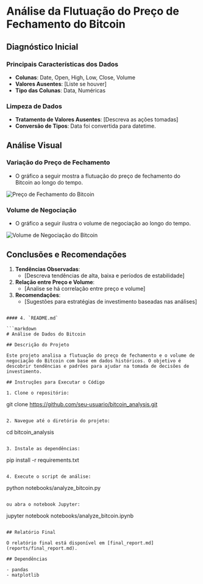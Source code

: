# Análise da Flutuação do Preço de Fechamento do Bitcoin

## Diagnóstico Inicial

### Principais Características dos Dados
- **Colunas**: Date, Open, High, Low, Close, Volume
- **Valores Ausentes**: [Liste se houver]
- **Tipo das Colunas**: Data, Numéricas

### Limpeza de Dados
- **Tratamento de Valores Ausentes**: [Descreva as ações tomadas]
- **Conversão de Tipos**: Data foi convertida para datetime.

## Análise Visual

### Variação do Preço de Fechamento
- O gráfico a seguir mostra a flutuação do preço de fechamento do Bitcoin ao longo do tempo.

![Preço de Fechamento do Bitcoin](../reports/bitcoin_closing_price.png)

### Volume de Negociação
- O gráfico a seguir ilustra o volume de negociação ao longo do tempo.

![Volume de Negociação do Bitcoin](../reports/bitcoin_volume.png)

## Conclusões e Recomendações

1. **Tendências Observadas**:
   - [Descreva tendências de alta, baixa e períodos de estabilidade]
2. **Relação entre Preço e Volume**:
   - [Analise se há correlação entre preço e volume]
3. **Recomendações**:
   - [Sugestões para estratégias de investimento baseadas nas análises]

```

#### 4. `README.md`

```markdown
# Análise de Dados do Bitcoin

## Descrição do Projeto

Este projeto analisa a flutuação do preço de fechamento e o volume de negociação do Bitcoin com base em dados históricos. O objetivo é descobrir tendências e padrões para ajudar na tomada de decisões de investimento.

## Instruções para Executar o Código

1. Clone o repositório:
   ```
   git clone https://github.com/seu-usuario/bitcoin_analysis.git
   ```

2. Navegue até o diretório do projeto:
   ```
   cd bitcoin_analysis
   ```

3. Instale as dependências:
   ```
   pip install -r requirements.txt
   ```

4. Execute o script de análise:
   ```
   python notebooks/analyze_bitcoin.py
   ```

   ou abra o notebook Jupyter:
   ```
   jupyter notebook notebooks/analyze_bitcoin.ipynb
   ```

## Relatório Final

O relatório final está disponível em [final_report.md](reports/final_report.md).

## Dependências

- pandas
- matplotlib
```
